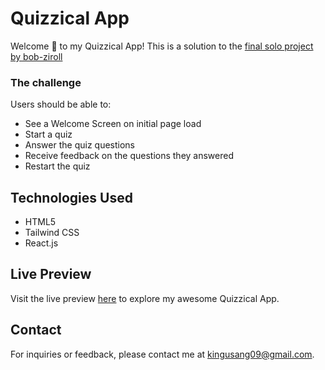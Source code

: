 # Quizzical App 

Welcome 🤗 to my Quizzical App! This is a solution to the [final solo project by bob-ziroll](https://youtu.be/bMknfKXIFA8) 

### The challenge

Users should be able to:

- See a Welcome Screen on initial page load
- Start a quiz
- Answer the quiz questions
- Receive feedback on the questions they answered
- Restart the quiz 

## Technologies Used

- HTML5
- Tailwind CSS 
- React.js 

## Live Preview

Visit the live preview [here](https://quizzical-app-blond.vercel.app/) to explore my awesome Quizzical App.

## Contact

For inquiries or feedback, please contact me at [kingusang09@gmail.com](mailto:kingusang09@gmail.com).
